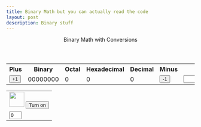 ```yaml
---
title: Binary Math but you can actually read the code
layout: post
description: Binary stuff
---
```


<!-- Hack 1: add a character display to text when 8 bits, determine if printable or not printable -->
<!-- Hack 2: change to 24 bits and add a color code and display color when 24 bits, think about display on this one -->
<!-- Hack 3: do your own thing -->



<div class="container bg-primary">
    <header class="pb-3 mb-4 border-bottom border-primary text-dark">
        <span class="fs-4">Binary Math with Conversions</span>
    </header>
    <div class="row justify-content-md-center">
        <div class="col-8">
            <table class="table">
            <tr id="table">
                <th>Plus</th>
                <th>Binary</th>
                <th>Octal</th>
                <th>Hexadecimal</th>
                <th>Decimal</th>
                <th>Minus</th>
                <th>Change Bits</th>
            </tr>
            <tr>
                <td><button type="button" id="add1" onclick="add(1)">+1</button></td>
                <td id="binary">00000000</td>
                <td id="octal">0</td>
                <td id="hexadecimal">0</td>
                <td id="decimal">0</td>
                <td><button type="button" id="sub1" onclick="add(-1)">-1</button></td>
                <td><input type="input" id="addBit"></td>
            </tr>
            </table>
        </div>
        <div class="col-12" id="whereDaTable">
            <table class="table" id="bitHolder">
                <tr>
                    <td><img class="img-responsive py-3" id="bulb{{ i }}" src="{{site.baseurl}}/images/bulb_off.png" alt="" width="40" height="Auto">
                        <button type="button" id="butt{{ i }}" onclick="javascript:toggleBit({{ i }})">Turn on</button>
                    </td>
                </tr>
                <tr>
                    <td><input type="text" id="digit{{ i }}" Value="0" size="1" readonly></td>
                </tr>
            </table>
        </div>
    </div>
</div>

<script>
const MSG_ON = "Turn on";const IMAGE_ON = "{{site.baseurl}}/images/bulb_on.gif";const MSG_OFF = "Turn off";const IMAGE_OFF = "{{site.baseurl}}/images/bulb_off.png";makeBits(1);const inp = document.getElementById("addBit");inp.addEventListener("keyup", function() {event.preventDefault;if (event.key === "Enter") {makeBits(inp.value);}})
function setBits(bitNum){var BITS = bitNum;console.log(BITS);var MAX = 2 ** BITS - 1;return [BITS, MAX];}
function getBits() {let bits = "";for(let i = 0; i < BITS; i++) {bits = bits + document.getElementById("digit" + i).value;}return bits;}
function setConversions(binary) {document.getElementById("binary").innerHTML = binary;document.getElementById("octal").innerHTML = parseInt(binary, 2).toString(8);document.getElementById("hexadecimal").innerHTML = parseInt(binary, 2).toString(16);document.getElementById("decimal").innerHTML = parseInt(binary, 2).toString();}
function decimal_2_base(decimal, base) {let conversion = "";do {let digit = decimal % base;conversion = "" + digit + conversion;decimal = ~~(decimal / base);} while (decimal > 0);if (base === 2) {for (let i = 0; conversion.length < BITS; i++) {conversion = "0" + conversion;}}return conversion;}
function toggleBit(i) {const dig = document.getElementById("digit" + i);const image = document.getElementById("bulb" + i);const butt = document.getElementById("butt" + i);if (image.src.match(IMAGE_ON)) {dig.value = 0;image.src = IMAGE_OFF;butt.innerHTML = MSG_ON;} else {dig.value = 1;image.src = IMAGE_ON;butt.innerHTML = MSG_OFF;}const binary = getBits();setConversions(binary);}
function add(n) {let binary = getBits();let decimal = parseInt(binary, 2);if (n > 0) {  decimal = MAX < decimal + n ? 0 : decimal += n; } else  { decimal = 0 > decimal + n ? MAX : decimal += n; }binary = decimal_2_base(decimal, 2);setConversions(binary);for (let i = 0; i < binary.length; i++) {let digit = binary.substr(i, 1);document.getElementById("digit" + i).value = digit;if (digit === "1") {document.getElementById("bulb" + i).src = IMAGE_ON;document.getElementById("butt" + i).innerHTML = MSG_OFF;} else {document.getElementById("bulb" + i).src = IMAGE_OFF;document.getElementById("butt" + i).innerHTML = MSG_ON;}}}
function makeBits(bitNum){BITS = setBits(bitNum)[0];MAX = setBits(bitNum)[1];document.getElementById("bitHolder").remove();const TABLE = document.createElement("table");TABLE.id = "bitHolder";whereDaTable.appendChild(TABLE);const row1 = TABLE.insertRow(0);for (let i = 0; i < bitNum; i++){var x = row1.insertCell(-1);var img = document.createElement("img");img.src = "{{site.baseurl}}/images/bulb_off.png";img.class = "img-responsive py-3";img.id = "bulb" + i;img.alt = "";img.width = "40";img.height = "95.63";x.appendChild(img);var btn = document.createElement("button");btn.type = "button";btn.id = "butt" + i;btn.onclick = function(){toggleBit(i)};btn.innerHTML = "Turn on";x.appendChild(btn);}const row2 = TABLE.insertRow(1);for (let i = 0; i < bitNum; i++){var x = row2.insertCell(-1);var input = document.createElement("input");input.id = "digit" + i;input.size = "1";input.readOnly = true;x.appendChild(input);document.getElementById("digit" + i).value = 0;}add(0);} 
</script>
